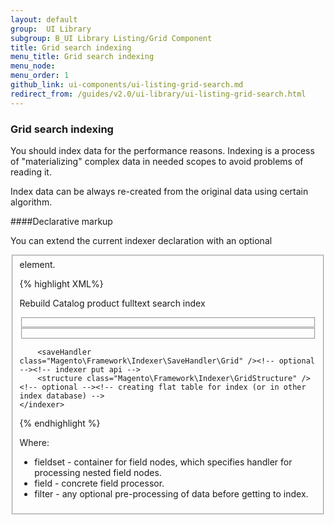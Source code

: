 ```yaml
---
layout: default
group:  UI Library
subgroup: B_UI Library Listing/Grid Component
title: Grid search indexing
menu_title: Grid search indexing
menu_node: 
menu_order: 1
github_link: ui-components/ui-listing-grid-search.md
redirect_from: /guides/v2.0/ui-library/ui-listing-grid-search.html
---
```


<h3 id="search">Grid search indexing</h3>

You should index data for the performance reasons. Indexing is a process of "materializing" complex data in needed scopes to avoid problems of reading it.

Index data can be always re-created from the original data using certain algorithm.

####Declarative markup

You can extend the current indexer declaration with an optional <fieldset> element.

{% highlight XML%}
<?xml version="1.0" encoding="UTF-8"?>
<config xmlns:xsi="http://www.w3.org/2001/XMLSchema-instance"
        xsi:noNamespaceSchemaLocation="../../Indexer/etc/indexer.xsd">
    <indexer id="some_grid" view_id="some_grid"
             class="Magento\Framework\Indexer\Action\Base"
             primary="first">
        <title translate="true">Catalog Search</title>
        <description translate="true">Rebuild Catalog product fulltext search index</description>
        <fieldset name="first" source="MagentoModule\ServiceClassOrRepositoryClass" provider="?Magento\Indexer\Model\Fieldset\ProductFieldset">
            <!-- @provider -> Dynamic fields resolver -->
            <!-- @source -> source from old declaration -->
            <field name="title_alias"  origin="?title" xsi:type="searchable" dataType="?type_alias">
                <filter class="Magento\Framework\Search\Index\Filter\LowercaseFilter"/>
            </field>
            <field name="identifier" xsi:type="filterable" handler="Magento\Framework\Search\Index\Handler"/>
        </fieldset>
        <fieldset name="second" source="MagentoModule\ServiceClassOrRepositoryClass">
            <reference fieldset="first"  from="id_field" to="second_entity_id" />
            <reference fieldset="first" from="id_field2" to="second_entity_id2" />
            <!-- reference -> from="field from primary fieldset" to="field from current fieldset" -->
            <!-- first we need parse references (from field) after that execute fieldset handlers -->
            <field name="title" xsi:type="filterable"/>
        </fieldset>
 
        <saveHandler class="Magento\Framework\Indexer\SaveHandler\Grid" /><!-- optional --><!-- indexer put api -->
        <structure class="Magento\Framework\Indexer\GridStructure" /><!-- optional --><!-- creating flat table for index (or in other index database) -->
    </indexer>
</config>
{% endhighlight %}

Where:

* fieldset - container for field nodes, which specifies handler for processing nested field nodes.
* field - concrete field processor.
* filter - any optional pre-processing of data before getting to index.